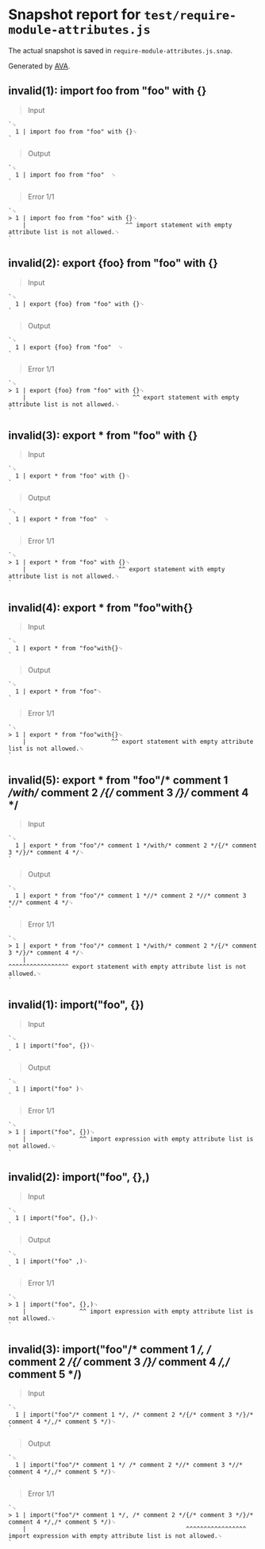 # Snapshot report for `test/require-module-attributes.js`

The actual snapshot is saved in `require-module-attributes.js.snap`.

Generated by [AVA](https://avajs.dev).

## invalid(1): import foo from "foo" with {}

> Input

    `␊
      1 | import foo from "foo" with {}␊
    `

> Output

    `␊
      1 | import foo from "foo"  ␊
    `

> Error 1/1

    `␊
    > 1 | import foo from "foo" with {}␊
        |                            ^^ import statement with empty attribute list is not allowed.␊
    `

## invalid(2): export {foo} from "foo" with {}

> Input

    `␊
      1 | export {foo} from "foo" with {}␊
    `

> Output

    `␊
      1 | export {foo} from "foo"  ␊
    `

> Error 1/1

    `␊
    > 1 | export {foo} from "foo" with {}␊
        |                              ^^ export statement with empty attribute list is not allowed.␊
    `

## invalid(3): export * from "foo" with {}

> Input

    `␊
      1 | export * from "foo" with {}␊
    `

> Output

    `␊
      1 | export * from "foo"  ␊
    `

> Error 1/1

    `␊
    > 1 | export * from "foo" with {}␊
        |                          ^^ export statement with empty attribute list is not allowed.␊
    `

## invalid(4): export * from "foo"with{}

> Input

    `␊
      1 | export * from "foo"with{}␊
    `

> Output

    `␊
      1 | export * from "foo"␊
    `

> Error 1/1

    `␊
    > 1 | export * from "foo"with{}␊
        |                        ^^ export statement with empty attribute list is not allowed.␊
    `

## invalid(5): export * from "foo"/* comment 1 */with/* comment 2 */{/* comment 3 */}/* comment 4 */

> Input

    `␊
      1 | export * from "foo"/* comment 1 */with/* comment 2 */{/* comment 3 */}/* comment 4 */␊
    `

> Output

    `␊
      1 | export * from "foo"/* comment 1 *//* comment 2 *//* comment 3 *//* comment 4 */␊
    `

> Error 1/1

    `␊
    > 1 | export * from "foo"/* comment 1 */with/* comment 2 */{/* comment 3 */}/* comment 4 */␊
        |                                                      ^^^^^^^^^^^^^^^^^ export statement with empty attribute list is not allowed.␊
    `

## invalid(1): import("foo", {})

> Input

    `␊
      1 | import("foo", {})␊
    `

> Output

    `␊
      1 | import("foo" )␊
    `

> Error 1/1

    `␊
    > 1 | import("foo", {})␊
        |               ^^ import expression with empty attribute list is not allowed.␊
    `

## invalid(2): import("foo", {},)

> Input

    `␊
      1 | import("foo", {},)␊
    `

> Output

    `␊
      1 | import("foo" ,)␊
    `

> Error 1/1

    `␊
    > 1 | import("foo", {},)␊
        |               ^^ import expression with empty attribute list is not allowed.␊
    `

## invalid(3): import("foo"/* comment 1 */, /* comment 2 */{/* comment 3 */}/* comment 4 */,/* comment 5 */)

> Input

    `␊
      1 | import("foo"/* comment 1 */, /* comment 2 */{/* comment 3 */}/* comment 4 */,/* comment 5 */)␊
    `

> Output

    `␊
      1 | import("foo"/* comment 1 */ /* comment 2 *//* comment 3 *//* comment 4 */,/* comment 5 */)␊
    `

> Error 1/1

    `␊
    > 1 | import("foo"/* comment 1 */, /* comment 2 */{/* comment 3 */}/* comment 4 */,/* comment 5 */)␊
        |                                             ^^^^^^^^^^^^^^^^^ import expression with empty attribute list is not allowed.␊
    `

